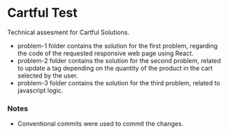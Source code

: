 # Cartful Test
Technical assesment for Cartful Solutions. 
- problem-1 folder contains the solution for the first problem, regarding the code
of the requested responsive web page using React.
- problem-2 folder contains the solution for the second problem, related to update
a tag depending on the quantity of the product in the cart selected by the user.
- problem-3 folder contains the solution for the third problem, related to javascript logic.

### Notes
- Conventional commits were used to commit the changes.